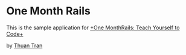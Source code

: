 # One Month Rails

This is the sample application for 
[+One MonthRails: Teach Yourself to Code+](http://onemonthrails.com)

by [Thuan Tran](http://about.me/toowan)
